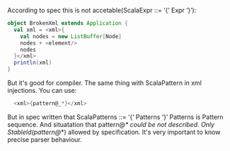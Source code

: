 According to spec this is not accetable(ScalaExpr ::= ‘{’ Expr ‘}’):
```scala
object BrokenXml extends Application {
  val xml = <xml>{
    val nodes = new ListBuffer[Node]
    nodes + <element/>
    nodes
  }</xml>
  println(xml)
}
```

But it's good for compiler.
The same thing with ScalaPattern in xml injections.
You can use: 
```scala
  <xml>{pattern@_*}</xml>
```
But in spec written that ScalaPatterns ::= ‘{’ Patterns ‘}’
Patterns is Pattern sequence. And situatation that pattern@_* could be not described.
Only StableId(pattern@_*) allowed by specification.
It's very important to know precise parser behaviour.
